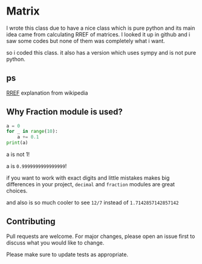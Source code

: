 # Matrix

I wrote this class due to have a nice class which is pure python and its main idea came from calculating RREF of  matrices. I looked it up in github and  i saw some codes but none of them was completely what i want.

so i coded this class.
it also has a version which uses sympy and is not pure python.

## ps
[RREF](https://en.wikipedia.org/wiki/Row_echelon_form) explanation from wikipedia


## Why Fraction module is used?

```python
a = 0
for _ in range(10):
    a += 0.1
print(a)
```
a is not 1!

a is `0.9999999999999999`!

if you want to work with exact digits and little mistakes makes big differences in your project, `decimal` and `fraction` modules are great choices.

and also is so much cooler to see `12/7` instead of `1.7142857142857142`

## Contributing
Pull requests are welcome. For major changes, please open an issue first to discuss what you would like to change.

Please make sure to update tests as appropriate.
